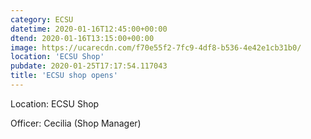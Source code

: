 ```yaml
---
category: ECSU
datetime: 2020-01-16T12:45:00+00:00
dtend: 2020-01-16T13:15:00+00:00
image: https://ucarecdn.com/f70e55f2-7fc9-4df8-b536-4e42e1cb31b0/
location: 'ECSU Shop'
pubdate: 2020-01-25T17:17:54.117043
title: 'ECSU shop opens'
---
```

Location: ECSU Shop

Officer: Cecilia (Shop Manager)

